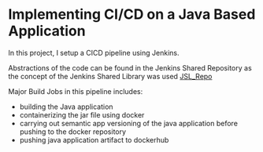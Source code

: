 # Implementing CI/CD on a Java Based Application 

In this project, I setup a CICD pipeline using Jenkins.

Abstractions of the code can be found in the Jenkins Shared Repository as the concept of the Jenkins Shared Library was used [JSL_Repo](https://github.com/Micah-Shallom/Jenkins-shared-library)

Major Build Jobs in this pipeline includes:

- building the Java application
- containerizing the jar file using docker
- carrying out semantic app versioning of the java application before pushing to the docker repository
- pushing java application artifact to dockerhub


